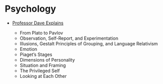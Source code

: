# Psychology

- [Professor Dave Explains](https://www.youtube.com/playlist?list=PLybg94GvOJ9Hbvjsj-mqGNeezm67GgPv2)

    - From Plato to Pavlov
    - Observation, Self-Report, and Experimentation
    - Illusions, Gestalt Principles of Grouping, and Language Relativism
    - Emotion
    - Piaget’s Stages
    - Dimensions of Personality
    - Situation and Framing
    - The Privileged Self
    - Looking at Each Other
